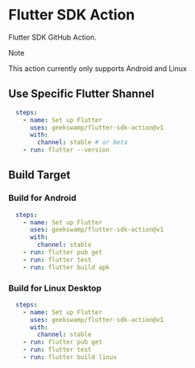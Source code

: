 # Flutter SDK Action

Flutter SDK GitHub Action.

> [!NOTE]
> 
> This action currently only supports Android and Linux

## Use Specific Flutter Shannel

```yaml
  steps:
    - name: Set up Flutter
      uses: geekswamp/flutter-sdk-action@v1
      with:
        channel: stable # or beta
    - run: flutter --version
```

## Build Target

### Build for Android

```yaml
  steps:
    - name: Set up Flutter
      uses: geekswamp/flutter-sdk-action@v1
      with:
        channel: stable
    - run: flutter pub get
    - run: flutter test
    - run: flutter build apk
```

### Build for Linux Desktop

```yaml
  steps:
    - name: Set up Flutter
      uses: geekswamp/flutter-sdk-action@v1
      with:
        channel: stable
    - run: flutter pub get
    - run: flutter test
    - run: flutter build linux
```